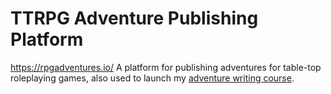 # TTRPG Adventure Publishing Platform
https://rpgadventures.io/
A platform for publishing adventures for table-top roleplaying games, also used to launch my
[adventure writing course](https://rpgadventures.io/course/adventure-academy).
